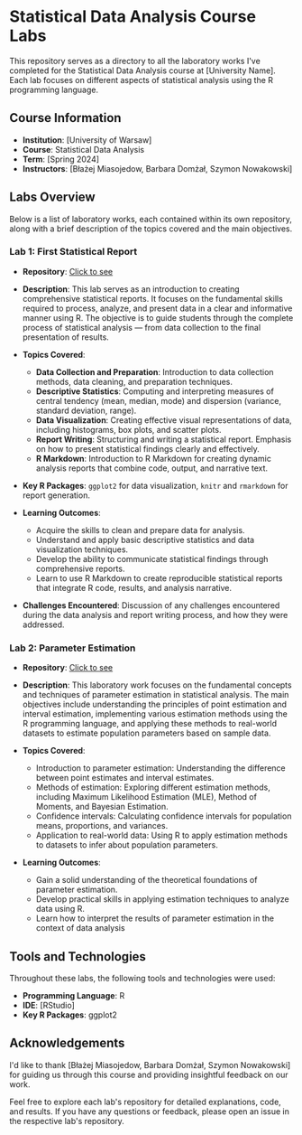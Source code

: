 # Statistical Data Analysis Course Labs

This repository serves as a directory to all the laboratory works I've completed for the Statistical Data Analysis course at [University Name]. Each lab focuses on different aspects of statistical analysis using the R programming language.

## Course Information

- **Institution**: [University of Warsaw]
- **Course**: Statistical Data Analysis
- **Term**: [Spring 2024]
- **Instructors**: [Błażej Miasojedow, Barbara Domżał, Szymon Nowakowski]

## Labs Overview

Below is a list of laboratory works, each contained within its own repository, along with a brief description of the topics covered and the main objectives.

### Lab 1: First Statistical Report

- **Repository**: [Click to see](https://github.com/dimanaumow/Lab1-First-Statistical-Report)

- **Description**: This lab serves as an introduction to creating comprehensive statistical reports. It focuses on the fundamental 
skills required to process, analyze, and present data in a clear and informative manner using R. 
The objective is to guide students through the complete process of statistical analysis — from data collection to the final presentation of results.

- **Topics Covered**:
  - **Data Collection and Preparation**: Introduction to data collection methods, data cleaning, and preparation techniques.
  - **Descriptive Statistics**: Computing and interpreting measures of central tendency (mean, median, mode) and dispersion (variance, standard deviation, range).
  - **Data Visualization**: Creating effective visual representations of data, including histograms, box plots, and scatter plots.
  - **Report Writing**: Structuring and writing a statistical report. Emphasis on how to present statistical findings clearly and effectively.
  - **R Markdown**: Introduction to R Markdown for creating dynamic analysis reports that combine code, output, and narrative text.

- **Key R Packages**: `ggplot2` for data visualization, `knitr` and `rmarkdown` for report generation.

- **Learning Outcomes**:
  - Acquire the skills to clean and prepare data for analysis.
  - Understand and apply basic descriptive statistics and data visualization techniques.
  - Develop the ability to communicate statistical findings through comprehensive reports.
  - Learn to use R Markdown to create reproducible statistical reports that integrate R code, results, and analysis narrative.
- **Challenges Encountered**: Discussion of any challenges encountered during the data analysis and report writing process, and how they were addressed.



### Lab 2: Parameter Estimation

- **Repository**: [Click to see](https://github.com/dimanaumow/Lab-2-Parameter-Estimation)

- **Description**: This laboratory work focuses on the fundamental concepts and techniques of parameter estimation in statistical analysis. 
The main objectives include understanding the principles of point estimation and interval estimation, 
implementing various estimation methods using the R programming language, 
and applying these methods to real-world datasets to estimate population parameters based on sample data.

- **Topics Covered**:
  - Introduction to parameter estimation: Understanding the difference between point estimates and interval estimates.
  - Methods of estimation: Exploring different estimation methods, including Maximum Likelihood Estimation (MLE), Method of Moments, and Bayesian Estimation.
  - Confidence intervals: Calculating confidence intervals for population means, proportions, and variances.
  - Application to real-world data: Using R to apply estimation methods to datasets to infer about population parameters.


- **Learning Outcomes**:
  - Gain a solid understanding of the theoretical foundations of parameter estimation.
  - Develop practical skills in applying estimation techniques to analyze data using R.
  - Learn how to interpret the results of parameter estimation in the context of data analysis


## Tools and Technologies

Throughout these labs, the following tools and technologies were used:

- **Programming Language**: R
- **IDE**: [RStudio]
- **Key R Packages**: ggplot2

## Acknowledgements

I'd like to thank [Błażej Miasojedow, Barbara Domżał, Szymon Nowakowski] for guiding us through this course and providing insightful feedback on our work.




Feel free to explore each lab's repository for detailed explanations, code, and results. 
If you have any questions or feedback, please open an issue in the respective lab's repository.